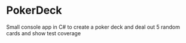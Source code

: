 # PokerDeck
Small console app in C# to create a poker deck and deal out 5 random cards and show test coverage

